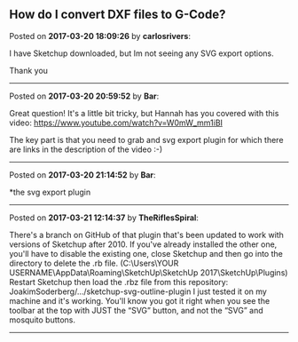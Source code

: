 ## How do I convert DXF files to G-Code?
Posted on **2017-03-20 18:09:26** by **carlosrivers**:

I have Sketchup downloaded, but Im not seeing any SVG export options.

Thank you

---

Posted on **2017-03-20 20:59:52** by **Bar**:

Great question! It's a little bit tricky, but Hannah has you covered with this video: https://www.youtube.com/watch?v=W0mW_mm1iBI 

The key part is that you need to grab and svg export plugin for which there are links in the description of the video :-)

---

Posted on **2017-03-20 21:14:52** by **Bar**:

*the svg export plugin

---

Posted on **2017-03-21 12:14:37** by **TheRiflesSpiral**:

There's a branch on GitHub of that plugin that's been updated to work with versions of Sketchup after 2010.
If you've already installed the other one, you'll have to disable the existing one, close Sketchup and then go into the directory to delete the .rb file. (C:\Users\YOUR USERNAME\AppData\Roaming\SketchUp\SketchUp 2017\SketchUp\Plugins)
Restart Sketchup then load the .rbz file from this repository:
JoakimSoderberg/…/sketchup-svg-outline-plugin
I just tested it on my machine and it's working.
You'll know you got it right when you see the toolbar at the top with JUST the “SVG” button, and not the “SVG” and mosquito buttons.

---

